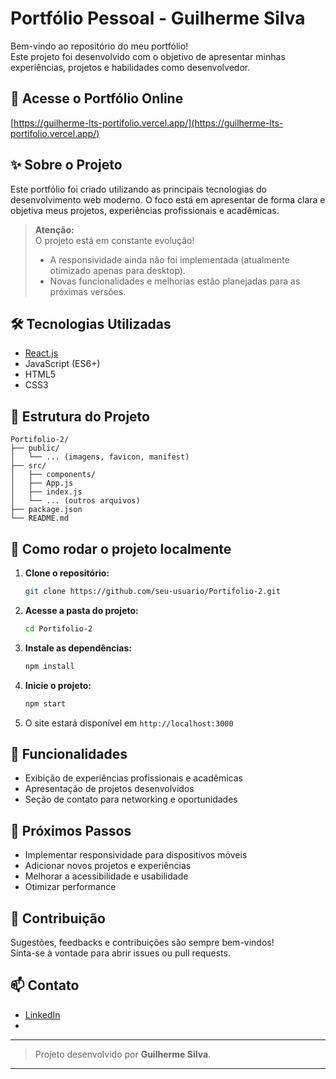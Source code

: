 # Portfólio Pessoal - Guilherme Silva

Bem-vindo ao repositório do meu portfólio!  
Este projeto foi desenvolvido com o objetivo de apresentar minhas experiências, projetos e habilidades como desenvolvedor.

## 🔗 Acesse o Portfólio Online

[https://guilherme-lts-portifolio.vercel.app/](https://guilherme-lts-portifolio.vercel.app/)

## ✨ Sobre o Projeto

Este portfólio foi criado utilizando as principais tecnologias do desenvolvimento web moderno. O foco está em apresentar de forma clara e objetiva meus projetos, experiências profissionais e acadêmicas.

> **Atenção:**  
> O projeto está em constante evolução!  
> - A responsividade ainda não foi implementada (atualmente otimizado apenas para desktop).
> - Novas funcionalidades e melhorias estão planejadas para as próximas versões.

## 🛠️ Tecnologias Utilizadas

- [React.js](https://reactjs.org/)
- JavaScript (ES6+)
- HTML5
- CSS3

## 📁 Estrutura do Projeto

```
Portifolio-2/
├── public/
│   └── ... (imagens, favicon, manifest)
├── src/
│   ├── components/
│   ├── App.js
│   ├── index.js
│   └── ... (outros arquivos)
├── package.json
└── README.md
```

## 🚀 Como rodar o projeto localmente

1. **Clone o repositório:**
   ```bash
   git clone https://github.com/seu-usuario/Portifolio-2.git
   ```
2. **Acesse a pasta do projeto:**
   ```bash
   cd Portifolio-2
   ```
3. **Instale as dependências:**
   ```bash
   npm install
   ```
4. **Inicie o projeto:**
   ```bash
   npm start
   ```
5. O site estará disponível em `http://localhost:3000`

## 📌 Funcionalidades

- Exibição de experiências profissionais e acadêmicas
- Apresentação de projetos desenvolvidos
- Seção de contato para networking e oportunidades

## 📅 Próximos Passos

- Implementar responsividade para dispositivos móveis
- Adicionar novos projetos e experiências
- Melhorar a acessibilidade e usabilidade
- Otimizar performance

## 🤝 Contribuição

Sugestões, feedbacks e contribuições são sempre bem-vindos!  
Sinta-se à vontade para abrir issues ou pull requests.

## 📫 Contato

- [LinkedIn](https://www.linkedin.com/in/guilherme-lucas-teixeira-silva/)
- [Email]: (mailto:guilherme.lucas.ts@gmail.com)

---

> Projeto desenvolvido por **Guilherme Silva**.

---